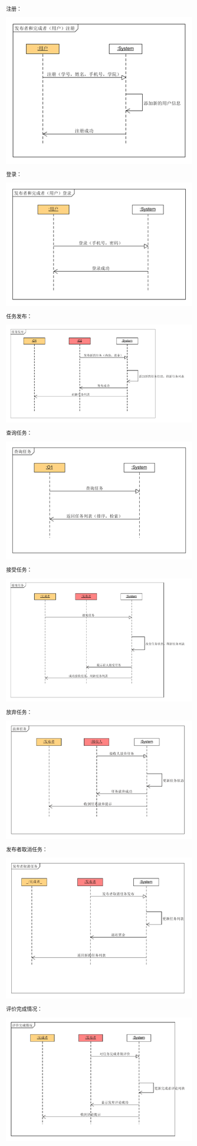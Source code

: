 注册：

![](IMAGE/注册.png)

登录：

![](IMAGE/登录.png)

任务发布：

![](IMAGE/任务发布.png)

查询任务：

![](IMAGE/查询任务.png)

接受任务：

![](IMAGE/接收任务.png)

放弃任务：

![](IMAGE/放弃任务.png)

发布者取消任务：

![](IMAGE/发布者取消任务.png)

评价完成情况：

![](IMAGE/评价完成情况.png)
